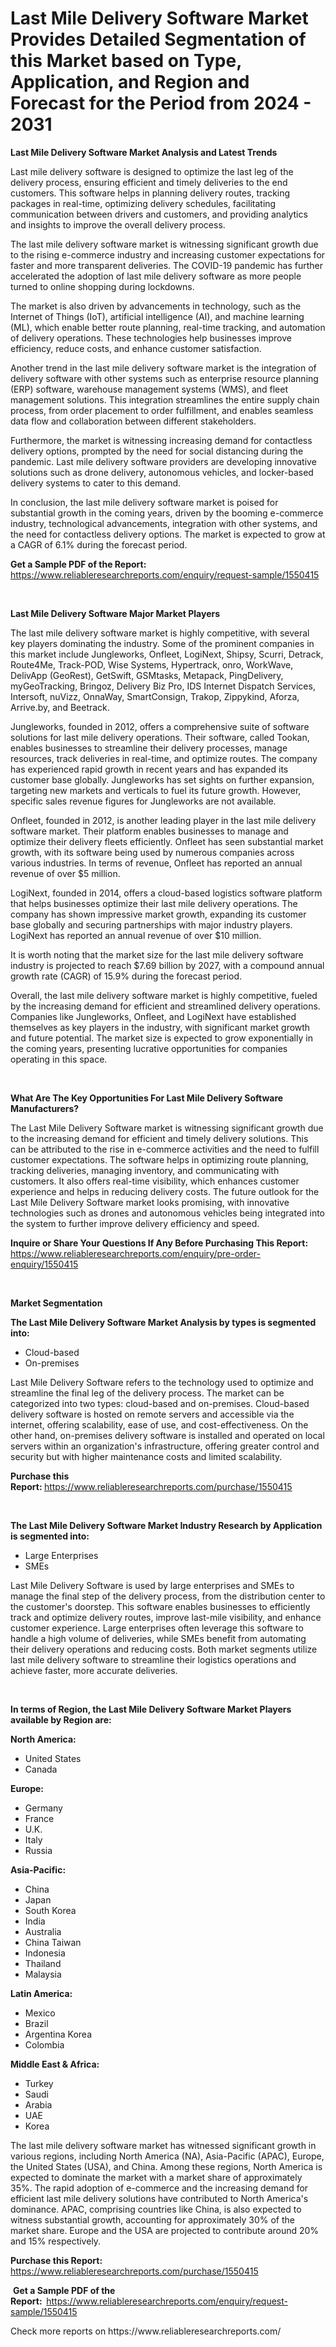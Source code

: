<p><h1>Last Mile Delivery Software Market Provides Detailed Segmentation of this Market based on Type, Application, and Region and Forecast for the Period from 2024 - 2031</h1></p><p><strong>Last Mile Delivery Software Market Analysis and Latest Trends</strong></p>
<p><p>Last mile delivery software is designed to optimize the last leg of the delivery process, ensuring efficient and timely deliveries to the end customers. This software helps in planning delivery routes, tracking packages in real-time, optimizing delivery schedules, facilitating communication between drivers and customers, and providing analytics and insights to improve the overall delivery process.</p><p>The last mile delivery software market is witnessing significant growth due to the rising e-commerce industry and increasing customer expectations for faster and more transparent deliveries. The COVID-19 pandemic has further accelerated the adoption of last mile delivery software as more people turned to online shopping during lockdowns.</p><p>The market is also driven by advancements in technology, such as the Internet of Things (IoT), artificial intelligence (AI), and machine learning (ML), which enable better route planning, real-time tracking, and automation of delivery operations. These technologies help businesses improve efficiency, reduce costs, and enhance customer satisfaction.</p><p>Another trend in the last mile delivery software market is the integration of delivery software with other systems such as enterprise resource planning (ERP) software, warehouse management systems (WMS), and fleet management solutions. This integration streamlines the entire supply chain process, from order placement to order fulfillment, and enables seamless data flow and collaboration between different stakeholders.</p><p>Furthermore, the market is witnessing increasing demand for contactless delivery options, prompted by the need for social distancing during the pandemic. Last mile delivery software providers are developing innovative solutions such as drone delivery, autonomous vehicles, and locker-based delivery systems to cater to this demand.</p><p>In conclusion, the last mile delivery software market is poised for substantial growth in the coming years, driven by the booming e-commerce industry, technological advancements, integration with other systems, and the need for contactless delivery options. The market is expected to grow at a CAGR of 6.1% during the forecast period.</p></p>
<p><strong>Get a Sample PDF of the Report:&nbsp;</strong> <a href="https://www.reliableresearchreports.com/enquiry/request-sample/1550415">https://www.reliableresearchreports.com/enquiry/request-sample/1550415</a></p>
<p>&nbsp;</p>
<p><strong>Last Mile Delivery Software Major Market Players</strong></p>
<p><p>The last mile delivery software market is highly competitive, with several key players dominating the industry. Some of the prominent companies in this market include Jungleworks, Onfleet, LogiNext, Shipsy, Scurri, Detrack, Route4Me, Track-POD, Wise Systems, Hypertrack, onro, WorkWave, DelivApp (GeoRest), GetSwift, GSMtasks, Metapack, PingDelivery, myGeoTracking, Bringoz, Delivery Biz Pro, IDS Internet Dispatch Services, Intersoft, nuVizz, OnnaWay, SmartConsign, Trakop, Zippykind, Aforza, Arrive.by, and Beetrack.</p><p>Jungleworks, founded in 2012, offers a comprehensive suite of software solutions for last mile delivery operations. Their software, called Tookan, enables businesses to streamline their delivery processes, manage resources, track deliveries in real-time, and optimize routes. The company has experienced rapid growth in recent years and has expanded its customer base globally. Jungleworks has set sights on further expansion, targeting new markets and verticals to fuel its future growth. However, specific sales revenue figures for Jungleworks are not available.</p><p>Onfleet, founded in 2012, is another leading player in the last mile delivery software market. Their platform enables businesses to manage and optimize their delivery fleets efficiently. Onfleet has seen substantial market growth, with its software being used by numerous companies across various industries. In terms of revenue, Onfleet has reported an annual revenue of over $5 million.</p><p>LogiNext, founded in 2014, offers a cloud-based logistics software platform that helps businesses optimize their last mile delivery operations. The company has shown impressive market growth, expanding its customer base globally and securing partnerships with major industry players. LogiNext has reported an annual revenue of over $10 million.</p><p>It is worth noting that the market size for the last mile delivery software industry is projected to reach $7.69 billion by 2027, with a compound annual growth rate (CAGR) of 15.9% during the forecast period.</p><p>Overall, the last mile delivery software market is highly competitive, fueled by the increasing demand for efficient and streamlined delivery operations. Companies like Jungleworks, Onfleet, and LogiNext have established themselves as key players in the industry, with significant market growth and future potential. The market size is expected to grow exponentially in the coming years, presenting lucrative opportunities for companies operating in this space.</p></p>
<p>&nbsp;</p>
<p><strong>What Are The Key Opportunities For Last Mile Delivery Software Manufacturers?</strong></p>
<p><p>The Last Mile Delivery Software market is witnessing significant growth due to the increasing demand for efficient and timely delivery solutions. This can be attributed to the rise in e-commerce activities and the need to fulfill customer expectations. The software helps in optimizing route planning, tracking deliveries, managing inventory, and communicating with customers. It also offers real-time visibility, which enhances customer experience and helps in reducing delivery costs. The future outlook for the Last Mile Delivery Software market looks promising, with innovative technologies such as drones and autonomous vehicles being integrated into the system to further improve delivery efficiency and speed.</p></p>
<p><strong>Inquire or Share Your Questions If Any Before Purchasing This Report:</strong> <a href="https://www.reliableresearchreports.com/enquiry/pre-order-enquiry/1550415">https://www.reliableresearchreports.com/enquiry/pre-order-enquiry/1550415</a></p>
<p>&nbsp;</p>
<p><strong>Market Segmentation</strong></p>
<p><strong>The Last Mile Delivery Software Market Analysis by types is segmented into:</strong></p>
<p><ul><li>Cloud-based</li><li>On-premises</li></ul></p>
<p><p>Last Mile Delivery Software refers to the technology used to optimize and streamline the final leg of the delivery process. The market can be categorized into two types: cloud-based and on-premises. Cloud-based delivery software is hosted on remote servers and accessible via the internet, offering scalability, ease of use, and cost-effectiveness. On the other hand, on-premises delivery software is installed and operated on local servers within an organization's infrastructure, offering greater control and security but with higher maintenance costs and limited scalability.</p></p>
<p><strong>Purchase this Report:&nbsp;</strong><a href="https://www.reliableresearchreports.com/purchase/1550415">https://www.reliableresearchreports.com/purchase/1550415</a></p>
<p>&nbsp;</p>
<p><strong>The Last Mile Delivery Software Market Industry Research by Application is segmented into:</strong></p>
<p><ul><li>Large Enterprises</li><li>SMEs</li></ul></p>
<p><p>Last Mile Delivery Software is used by large enterprises and SMEs to manage the final step of the delivery process, from the distribution center to the customer's doorstep. This software enables businesses to efficiently track and optimize delivery routes, improve last-mile visibility, and enhance customer experience. Large enterprises often leverage this software to handle a high volume of deliveries, while SMEs benefit from automating their delivery operations and reducing costs. Both market segments utilize last mile delivery software to streamline their logistics operations and achieve faster, more accurate deliveries.</p></p>
<p>&nbsp;</p>
<p><strong>In terms of Region, the Last Mile Delivery Software Market Players available by Region are:</strong></p>
<p>
    <p> <strong> North America: </strong>
        <ul>
            <li>United States</li>
            <li>Canada</li>
        </ul>
        </p> 
    <p> <strong> Europe: </strong>
        <ul>
            <li>Germany</li>
            <li>France</li>
            <li>U.K.</li>
            <li>Italy</li>
            <li>Russia</li>
        </ul>
        </p> 
    <p> <strong> Asia-Pacific: </strong>
        <ul>
            <li>China</li>
            <li>Japan</li>
            <li>South Korea</li>
            <li>India</li>
            <li>Australia</li>
            <li>China Taiwan</li>
            <li>Indonesia</li>
            <li>Thailand</li>
            <li>Malaysia</li>
        </ul>
        </p> 
    <p> <strong> Latin America: </strong>
        <ul>
            <li>Mexico</li>
            <li>Brazil</li>
            <li>Argentina Korea</li>
            <li>Colombia</li>
        </ul>
        </p> 
    <p> <strong> Middle East & Africa: </strong>
        <ul>
            <li>Turkey</li>
            <li>Saudi</li>
            <li>Arabia</li>
            <li>UAE</li>
            <li>Korea</li>
        </ul>
    </p>
    </p>
<p><p>The last mile delivery software market has witnessed significant growth in various regions, including North America (NA), Asia-Pacific (APAC), Europe, the United States (USA), and China. Among these regions, North America is expected to dominate the market with a market share of approximately 35%. The rapid adoption of e-commerce and the increasing demand for efficient last mile delivery solutions have contributed to North America's dominance. APAC, comprising countries like China, is also expected to witness substantial growth, accounting for approximately 30% of the market share. Europe and the USA are projected to contribute around 20% and 15% respectively.</p></p>
<p><strong>Purchase this Report: </strong><a href="https://www.reliableresearchreports.com/purchase/1550415">https://www.reliableresearchreports.com/purchase/1550415</a></p>
<p>&nbsp;<strong>Get a Sample PDF of the Report:&nbsp;&nbsp;</strong><a href="https://www.reliableresearchreports.com/enquiry/request-sample/1550415">https://www.reliableresearchreports.com/enquiry/request-sample/1550415</a></p>
<p><strong></strong></p>
<p>Check more reports on https://www.reliableresearchreports.com/</p>
